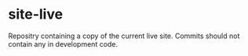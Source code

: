 # site-live
Repositry containing a copy of the current live site. Commits should not contain any in development code.
